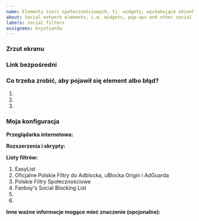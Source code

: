 ```yaml
---
name: Elementy sieci społecznościowych, tj. widgety, wyskakujące okienka i inne elementy społecznościowe
about: Social network elements, i.e. widgets, pop-ups and other social elements
labels: social filters
assignees: krystian3w
---
```


<!--
Dziękujemy za zgłoszenie na rzecz Polskich Filtrów do Adblocka, uBlocka Origin i AdGuarda.
Przed podjęciem jakiegokolwiek działania koniecznie zapoznaj się z CONTRIBUTING.md
Thanks for reporting to Polish Filters for AdBlock, uBlock and AdGuard.
-->

### Zrzut ekranu <!--Screenshot-->
<!--
Przeciągnij i upuść tutaj swój zrzut lub zamieść do niego link.
Drag and drop your screenshot here or place a link to it.
-->

### Link bezpośredni <!--Direct link-->
<!--
Wstaw tutaj link bezpośredni do strony, na której występuje element albo błąd.
Insert here a direct link to the page, where an element, an ad or a bug occurs.
-->

<!--What do you need to do to appear an element or a bug?-->
### Co trzeba zrobić, aby pojawił się element albo błąd?
1. 
2. 
3. 


### Moja konfiguracja <!--My configuration-->

**Przeglądarka internetowa:** <!--Web browser-->

**Rozszerzenia i skrypty:** <!--Extensions and scripts-->

**Listy filtrów:** <!--Filter lists-->
1. EasyList
2. Oficjalne Polskie Filtry do Adblocka, uBlocka Origin i AdGuarda <!--Official Polish Filters For AdBlock, uBlock Origin and AdGuard-->
3. Polskie Filtry Społecznościowe <!--Polish Social Filters-->
4. Fanboy's Social Blocking List
5. 
6. 

<!--Other important information that may be relevant (optional)-->
**Inne ważne informacje mogące mieć znaczenie (opcjonalne):**

